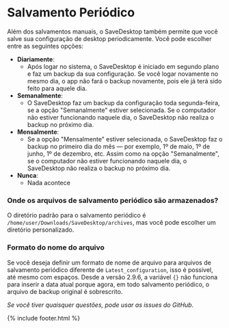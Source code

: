 # Salvamento Periódico
Além dos salvamentos manuais, o SaveDesktop também permite que você salve sua configuração de desktop periodicamente. Você pode escolher entre as seguintes opções:
- **Diariamente**: 
  - Após logar no sistema, o SaveDesktop é iniciado em segundo plano e faz um backup da sua configuração. Se você logar novamente no mesmo dia, o app não fará o backup novamente, pois ele já terá sido feito para aquele dia.
- **Semanalmente**:
  - O SaveDesktop faz um backup da configuração toda segunda-feira, se a opção "Semanalmente" estiver selecionada. Se o computador não estiver funcionando naquele dia, o SaveDesktop não realiza o backup no próximo dia.
- **Mensalmente**:
  - Se a opção "Mensalmente" estiver selecionada, o SaveDesktop faz o backup no primeiro dia do mês — por exemplo, 1º de maio, 1º de junho, 1º de dezembro, etc. Assim como na opção "Semanalmente", se o computador não estiver funcionando naquele dia, o SaveDesktop não realiza o backup no próximo dia.
- **Nunca**:
  - Nada acontece

### Onde os arquivos de salvamento periódico são armazenados?
O diretório padrão para o salvamento periódico é `/home/user/Downloads/SaveDesktop/archives`, mas você pode escolher um diretório personalizado.

### Formato do nome do arquivo
Se você deseja definir um formato de nome de arquivo para arquivos de salvamento periódico diferente de `Latest_configuration`, isso é possível, até mesmo com espaços. Desde a versão 2.9.6, a variável `{}` não funciona para inserir a data atual porque agora, em todo salvamento periódico, o arquivo de backup original é sobrescrito.

_Se você tiver quaisquer questões, pode usar as issues do GitHub._

{% include footer.html %}
